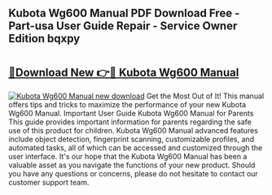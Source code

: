 ## Kubota Wg600 Manual PDF Download Free - Part-usa User Guide Repair - Service Owner Edition bqxpy

# <h2><a href="http://bc92455.oget.top/?id=Kubota+Wg600+Manual">🔗Download New 👉🔴 Kubota Wg600 Manual</a></h2>

[![Kubota Wg600 Manual new download](https://i.imgur.com/5g1atiW.png)](http://bc92455.oget.top/?id=Kubota+Wg600+Manual)
Get the Most Out of It! This manual offers tips and tricks to maximize the performance of your new Kubota Wg600 Manual. Important User Guide Kubota Wg600 Manual for Parents This guide provides important information for parents regarding the safe use of this product for children. Kubota Wg600 Manual advanced features include object detection, fingerprint scanning, customizable profiles, and automated tasks, all of which can be accessed and customized through the user interface. It's our hope that the Kubota Wg600 Manual has been a valuable asset as you navigate the functions of your new product. Should you have any questions or concerns, please do not hesitate to contact our customer support team.
